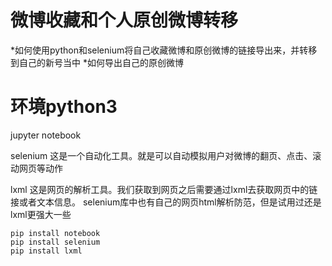 # 微博收藏和个人原创微博转移

*如何使用python和selenium将自己收藏微博和原创微博的链接导出来，并转移到自己的新号当中
*如何导出自己的原创微博


# 环境python3
jupyter notebook   

selenium 这是一个自动化工具。就是可以自动模拟用户对微博的翻页、点击、滚动网页等动作

lxml 这是网页的解析工具。我们获取到网页之后需要通过lxml去获取网页中的链接或者文本信息。 selenium库中也有自己的网页html解析防范，但是试用过还是lxml更强大一些
```
pip install notebook
pip install selenium
pip install lxml
```
